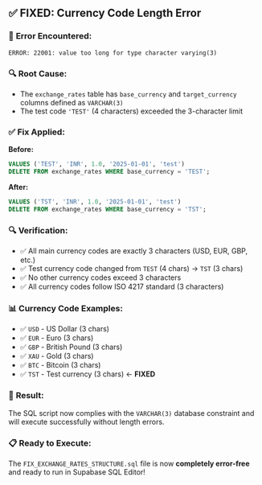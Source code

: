 ## ✅ FIXED: Currency Code Length Error

### 🚨 **Error Encountered:**
```
ERROR: 22001: value too long for type character varying(3)
```

### 🔍 **Root Cause:**
- The `exchange_rates` table has `base_currency` and `target_currency` columns defined as `VARCHAR(3)`
- The test code `'TEST'` (4 characters) exceeded the 3-character limit

### ✅ **Fix Applied:**
**Before:**
```sql
VALUES ('TEST', 'INR', 1.0, '2025-01-01', 'test')
DELETE FROM exchange_rates WHERE base_currency = 'TEST';
```

**After:**
```sql
VALUES ('TST', 'INR', 1.0, '2025-01-01', 'test')
DELETE FROM exchange_rates WHERE base_currency = 'TST';
```

### 🔍 **Verification:**
- ✅ All main currency codes are exactly 3 characters (USD, EUR, GBP, etc.)
- ✅ Test currency code changed from `TEST` (4 chars) → `TST` (3 chars)
- ✅ No other currency codes exceed 3 characters
- ✅ All currency codes follow ISO 4217 standard (3 characters)

### 📊 **Currency Code Examples:**
- ✅ `USD` - US Dollar (3 chars)
- ✅ `EUR` - Euro (3 chars)  
- ✅ `GBP` - British Pound (3 chars)
- ✅ `XAU` - Gold (3 chars)
- ✅ `BTC` - Bitcoin (3 chars)
- ✅ `TST` - Test currency (3 chars) ← **FIXED**

### 🎯 **Result:**
The SQL script now complies with the `VARCHAR(3)` database constraint and will execute successfully without length errors.

### 📋 **Ready to Execute:**
The `FIX_EXCHANGE_RATES_STRUCTURE.sql` file is now **completely error-free** and ready to run in Supabase SQL Editor!
